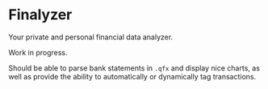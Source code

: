 # Finalyzer

Your private and personal financial data analyzer.

Work in progress.

Should be able to parse bank statements in `.qfx` and display nice charts, as
well as provide the ability to automatically or dynamically tag transactions.
